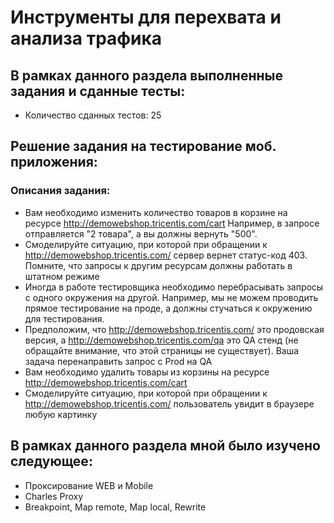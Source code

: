 # Инструменты для перехвата и анализа трафика
## В рамках данного раздела выполненные задания и сданные тесты:
- Количество сданных тестов: 25
## Решение задания на тестирование моб. приложения:

### Описания задания:
- Вам необходимо изменить количество товаров в корзине на ресурсе http://demowebshop.tricentis.com/cart Например, в запросе отправляется "2 товара", а вы должны вернуть "500".
- Смоделируйте ситуацию, при которой при обращении к http://demowebshop.tricentis.com/ сервер вернет статус-код 403. Помните, что запросы к другим ресурсам должны работать в штатном режиме
- Иногда в работе тестировщика необходимо перебрасывать запросы с одного окружения на другой. Например, мы не можем проводить прямое тестирование на проде, а должны стучаться к окружению для тестирования. 
- Предположим, что http://demowebshop.tricentis.com/ это продовская версия, а http://demowebshop.tricentis.com/qa это QA стенд (не обращайте внимание, что этой страницы не существует). Ваша задача перенаправить запрос с Prod на QA
- Вам необходимо удалить товары из корзины на ресурсе http://demowebshop.tricentis.com/cart
- Смоделируйте ситуацию, при которой при обращении к http://demowebshop.tricentis.com/ пользователь увидит в браузере любую картинку
## В рамках данного раздела мной было изучено следующее:
- Проксирование WEB и Mobile
- Charles Proxy
- Breakpoint, Map remote, Map local, Rewrite
